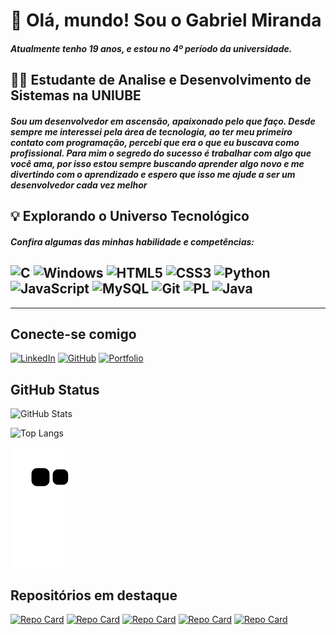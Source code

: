 # 👋 Olá, mundo! Sou o Gabriel Miranda

##### Atualmente tenho 19 anos, e estou no 4º período da universidade.



## 👨‍💻 Estudante de Analise e Desenvolvimento de Sistemas na UNIUBE <br>

##### Sou um desenvolvedor em ascensão, apaixonado pelo que faço. Desde sempre me interessei pela área de tecnologia, ao ter meu primeiro contato com programação, percebi que era o que eu buscava como profissional. Para mim o segredo do sucesso é trabalhar com algo que você ama, por isso estou sempre buscando aprender algo novo e me divertindo com o aprendizado e espero que isso me ajude a ser um desenvolvedor cada vez melhor



## 💡 Explorando o Universo Tecnológico

##### Confira algumas das minhas habilidade e competências:
 ![C](https://img.shields.io/badge/C-00599C?style=for-the-badge&logo=c&logoColor=white)  ![Windows](https://img.shields.io/badge/Windows-000?style=for-the-badge&logo=windows&logoColor=2CA5E0)  ![HTML5](https://img.shields.io/badge/HTML5-E34F26?style=for-the-badge&logo=html5&logoColor=white)  ![CSS3](https://img.shields.io/badge/CSS3-1572B6?style=for-the-badge&logo=css3&logoColor=white) ![Python](https://img.shields.io/badge/python-3670A0?style=for-the-badge&logo=python&logoColor=ffdd54)  ![JavaScript](https://img.shields.io/badge/JavaScript-F7DF1E?style=for-the-badge&logo=javascript&logoColor=black) ![MySQL](https://img.shields.io/badge/MySQL-00000F?style=for-the-badge&logo=mysql&logoColor=white) ![Git](https://img.shields.io/badge/GIT-E44C30?style=for-the-badge&logo=git&logoColor=white) ![PL](https://img.shields.io/badge/PL%2FSQL-FFFFFF?style=for-the-badge&logo=oracle&logoColor=FF0000&labelColor=FFFFFF&color=FF0000) ![Java](https://img.shields.io/badge/java-%23ED8B00.svg?style=for-the-badge&logo=openjdk&logoColor=white)
 ----

 
 ----

## Conecte-se comigo

[![LinkedIn](https://img.shields.io/badge/LinkedIn-0077B5?style=for-the-badge&logo=linkedin&logoColor=white)](https://www.linkedin.com/in/gabriel-miranda-a5300b247/) [![GitHub](https://img.shields.io/badge/GitHub-100000?style=for-the-badge&logo=github&logoColor=white)](https://github.com/gabrielmrib7) [![Portfolio](https://img.shields.io/badge/Portfolio-FF5722?style=for-the-badge&logo=todoist&logoColor=white)](https://gabrielmrib7.github.io/LandingPage/)



## GitHub Status

![GitHub Stats](https://github-readme-stats.vercel.app/api?username=gabrielmrib7&theme=transparent&bg_color=000&border_color=30A3DC&show_icons=true&icon_color=30A3DC&title_color=E94D5F&text_color=FFF) 

![Top Langs](https://github-readme-stats-git-masterrstaa-rickstaa.vercel.app/api/top-langs/?username=gabrielmrib7&layout=compact&bg_color=000&border_color=30A3DC&title_color=E94D5F&text_color=FFF)

![Snake animation](https://github.com/gabrielmrib7/gabrielmrib7/blob/output/github-contribution-grid-snake.svg)



## Repositórios em destaque

 [![Repo Card](https://github-readme-stats.vercel.app/api/pin/?username=gabrielmrib7&repo=pokedexapi&bg_color=000&border_color=30A3DC&show_icons=true&icon_color=30A3DC&title_color=E94D5F&text_color=FFF)](https://github.com/gabrielmrib7/pokedexapi)
 [![Repo Card](https://github-readme-stats.vercel.app/api/pin/?username=gabrielmrib7&repo=JavaSQL-Bank&bg_color=000&border_color=30A3DC&show_icons=true&icon_color=30A3DC&title_color=E94D5F&text_color=FFF)](https://github.com/gabrielmrib7/JavaSQL-Bank)
 [![Repo Card](https://github-readme-stats.vercel.app/api/pin/?username=gabrielmrib7&repo=JavaPOOBank&bg_color=000&border_color=30A3DC&show_icons=true&icon_color=30A3DC&title_color=E94D5F&text_color=FFF)](https://github.com/gabrielmrib7/JavaPOOBank)
 [![Repo Card](https://github-readme-stats.vercel.app/api/pin/?username=gabrielmrib7&repo=Recriando-a-interface-inicial-do-Instagram&bg_color=000&border_color=30A3DC&show_icons=true&icon_color=30A3DC&title_color=E94D5F&text_color=FFF)](https://github.com/gabrielmrib7/Recriando-a-interface-inicial-do-Instagram)
[![Repo Card](https://github-readme-stats.vercel.app/api/pin/?username=gabrielmrib7&repo=LandingPage&bg_color=000&border_color=30A3DC&show_icons=true&icon_color=30A3DC&title_color=E94D5F&text_color=FFF)](https://github.com/gabrielmrib7/LandingPage)
 
 

